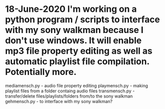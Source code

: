 18-June-2020
I'm working on a python program / scripts to interface with my sony walkman
because I don't use windows.
It will enable mp3 file property editing as well as automatic playlist
file compilation.
Potentially more.
=======================================================
mediamensch.py - audio file property editing
playmensch.py - making playlist files from a folder containg audio files
transmensch.py - transfer/delete files/playlists/folders from/to the sony walkman
gehmensch.py - to interface with my sony walkman?